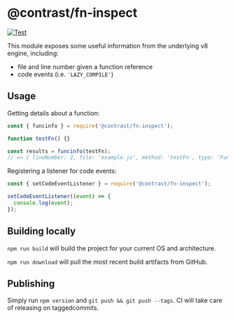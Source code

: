# @contrast/fn-inspect

[![Test](https://github.com/Contrast-Security-Inc/node-fn-inspect/actions/workflows/test.yml/badge.svg)](https://github.com/Contrast-Security-Inc/node-fn-inspect/actions/workflows/test.yml)

This module exposes some useful information from the underlying v8 engine,
including:

- file and line number given a function reference
- code events (i.e. `'LAZY_COMPILE'`)

## Usage

Getting details about a function:

```js
const { funcinfo } = require('@contrast/fn-inspect');

function testFn() {}

const results = funcinfo(testFn);
// => { lineNumber: 2, file: 'example.js', method: 'testFn', type: 'Function' }
```

Registering a listener for code events:

```js
const { setCodeEventListener } = require('@contrast/fn-inspect');

setCodeEventListener((event) => {
  console.log(event);
});
```

## Building locally

`npm run build` will build the project for your current OS and architecture.

`npm run download` will pull the most recent build artifacts from GitHub.

## Publishing

Simply run `npm version` and `git push && git push --tags`. CI will take care of
releasing on taggedcommits.
